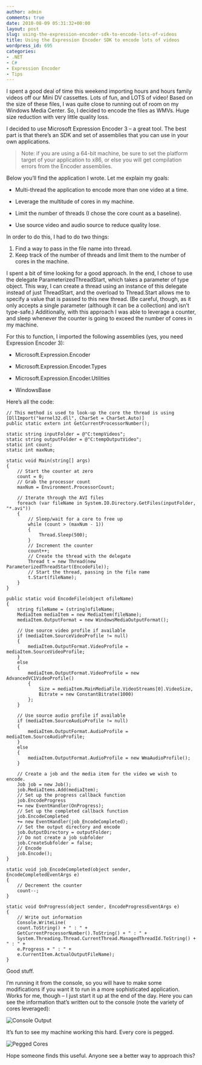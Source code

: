```yaml
---
author: admin
comments: true
date: 2010-08-09 05:31:32+00:00
layout: post
slug: using-the-expression-encoder-sdk-to-encode-lots-of-videos
title: Using the Expression Encoder SDK to encode lots of videos
wordpress_id: 695
categories:
- .NET
- C#
- Expression Encoder
- Tips
---
```


I spent a good deal of time this weekend importing hours and hours family videos off our Mini DV cassettes. Lots of fun, and LOTS of video! Based on the size of these files, I was quite close to running out of room on my Windows Media Center. So, I decided to encode the files as WMVs. Huge size reduction with very little quality loss.

I decided to use Microsoft Expression Encoder 3 – a great tool. The best part is that there’s an SDK and set of assemblies that you can use in your own applications.

> Note: if you are using a 64-bit machine, be sure to set the platform target of your application to x86, or else you will get compilation errors from the Encoder assemblies.

Below you’ll find the application I wrote. Let me explain my goals:

* Multi-thread the application to encode more than one video at a time. 

* Leverage the multitude of cores in my machine. 

* Limit the number of threads (I chose the core count as a baseline). 

* Use source video and audio source to reduce quality lose. 
 
In order to do this, I had to do two things:

1. Find a way to pass in the file name into thread.
2. Keep track of the number of threads and limit them to the number of cores in the machine.

I spent a bit of time looking for a good approach. In the end, I chose to use the delegate ParameterizedThreadStart, which takes a parameter of type object. This way, I can create a thread using an instance of this delegate instead of just ThreadStart, and the overload to Thread.Start allows me to specify a value that is passed to this new thread. (Be careful, though, as it only accepts a single parameter (although it can be a collection) and isn’t type-safe.) Additionally, with this approach I was able to leverage a counter, and sleep whenever the counter is going to exceed the number of cores in my machine.

For this to function, I imported the following assemblies (yes, you need Expression Encoder 3):
  
* Microsoft.Expression.Encoder 

* Microsoft.Expression.Encoder.Types 

* Microsoft.Expression.Encoder.Utilities 

* WindowsBase 
 
Here’s all the code:

	// This method is used to look-up the core the thread is using
	[DllImport("kernel32.dll", CharSet = CharSet.Auto)]
	public static extern int GetCurrentProcessorNumber();
	    
	static string inputFolder = @"C:tempVideos";
	static string outputFolder = @"C:tempOutputVideo";
	static int count;
	static int maxNum;
	
	static void Main(string[] args)
	{
	    // Start the counter at zero
	    count = 0;
	    // Grab the processor count
	    maxNum = Environment.ProcessorCount;
	        
	    // Iterate through the AVI files
	    foreach (var fileName in System.IO.Directory.GetFiles(inputFolder, "*.avi"))
	    {
	        // Sleep/wait for a core to free up
	        while (count > (maxNum - 1))
	        {
	            Thread.Sleep(500);
	        }
	        // Increment the counter
	        count++;
	        // Create the thread with the delegate
	        Thread t = new Thread(new ParameterizedThreadStart(EncodeFile));
	        // Start the thread, passing in the file name
	        t.Start(fileName);
	    }
	}
	
	public static void EncodeFile(object ofileName)
	{
	    string fileName = (string)ofileName;
	    MediaItem mediaItem = new MediaItem(fileName);
	    mediaItem.OutputFormat = new WindowsMediaOutputFormat();
	       
	    // Use source video profile if available
	    if (mediaItem.SourceVideoProfile != null)
	    {
	        mediaItem.OutputFormat.VideoProfile = mediaItem.SourceVideoProfile;
	    }
	    else
	    {
	        mediaItem.OutputFormat.VideoProfile = new AdvancedVC1VideoProfile()
	        {
	            Size = mediaItem.MainMediaFile.VideoStreams[0].VideoSize,
	            Bitrate = new ConstantBitrate(1000)
	        };
	    }
	
	    // Use source audio profile if available
	    if (mediaItem.SourceAudioProfile != null)
	    {
	        mediaItem.OutputFormat.AudioProfile = mediaItem.SourceAudioProfile;
	    }
	    else
	    {
	        mediaItem.OutputFormat.AudioProfile = new WmaAudioProfile();
	    }
	
	    // Create a job and the media item for the video we wish to encode.
	    Job job = new Job();
	    job.MediaItems.Add(mediaItem);
	    // Set up the progress callback function
	    job.EncodeProgress
	    += new EventHandler(OnProgress);
	    // Set up the completed callback function
	    job.EncodeCompleted
	    += new EventHandler(job_EncodeCompleted);
	    // Set the output directory and encode
	    job.OutputDirectory = outputFolder;
	    // Do not create a job subfolder
	    job.CreateSubfolder = false;
	    // Encode
	    job.Encode();
	}
	
	static void job_EncodeCompleted(object sender, EncodeCompletedEventArgs e)
	{
	    // Decrement the counter
	    count--;
	}
	
	static void OnProgress(object sender, EncodeProgressEventArgs e)
	{
	    // Write out information
	    Console.WriteLine(
	    count.ToString() + " : " +
	    GetCurrentProcessorNumber().ToString() + " : " +
	    System.Threading.Thread.CurrentThread.ManagedThreadId.ToString() + " : " +
	    e.Progress + " : " +
	    e.CurrentItem.ActualOutputFileName);
	}

Good stuff.

I’m running it from the console, so you will have to make some modifications if you want it to run in a more sophisticated application. Works for me, though – I just start it up at the end of the day. Here you can see the information that’s written out to the console (note the variety of cores leveraged):

![Console Output](http://images.wadewegner.com/wordpress/2010/08/console.png)

It’s fun to see my machine working this hard. Every core is pegged.

![Pegged Cores](http://images.wadewegner.com/wordpress/2010/08/image2.png)

Hope someone finds this useful. Anyone see a better way to approach this?